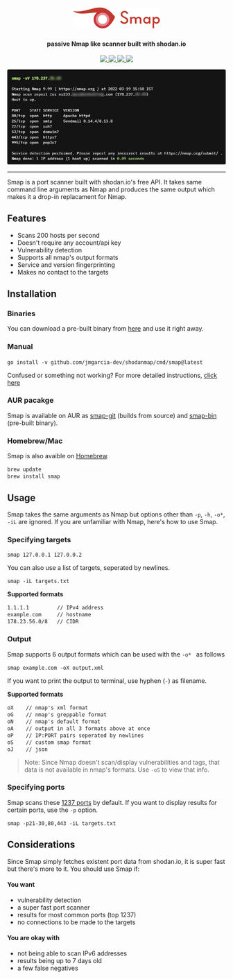 <h1 align="center">
  <br>
  <a href="https://github.com/jmgarcia-dev/shodanmap"><img src="/static/smap-logo.png" alt="Smap logo"></a>
</h1>

<h4 align="center">passive Nmap like scanner built with shodan.io</h4>

<p align="center">
  <a href="https://github.com/s0md3v/Smap/releases">
    <img src="https://img.shields.io/github/release/s0md3v/Smap.svg?label=version">
  </a>
  <a href="https://github.com/s0md3v/Smap/releases">
    <img src="https://img.shields.io/github/downloads/s0md3v/Smap/total">
  </a>
  <a href="https://github.com/s0md3v/SMap/issues?q=is%3Aissue+is%3Aclosed">
      <img src="https://img.shields.io/github/issues-closed-raw/s0md3v/Smap?color=dark-green&label=issues%20fixed">
  </a>
  <a href="https://travis-ci.com/s0md3v/Smap">
      <img src="https://img.shields.io/travis/com/s0md3v/Smap.svg?color=dark-green&label=tests">
  </a>
</p>

<p align="center"><img src="/static/smap-demo.png" alt="Smap demo"></p>

---

Smap is a port scanner built with shodan.io's free API. It takes same command line arguments as Nmap and produces the same output which makes it a drop-in replacament for Nmap.

## Features
- Scans 200 hosts per second
- Doesn't require any account/api key
- Vulnerability detection
- Supports all nmap's output formats
- Service and version fingerprinting
- Makes no contact to the targets

## Installation
### Binaries
You can download a pre-built binary from [here](https://github.com/s0md3v/Smap/releases) and use it right away.

### Manual
`go install -v github.com/jmgarcia-dev/shodanmap/cmd/smap@latest`

Confused or something not working? For more detailed instructions, [click here](https://github.com/s0md3v/Smap/wiki/FAQ#how-do-i-install-smap)
### AUR pacakge
Smap is available on AUR as [smap-git](https://aur.archlinux.org/packages/smap-git) (builds from source) and [smap-bin](https://aur.archlinux.org/packages/smap-bin) (pre-built binary).

### Homebrew/Mac
Smap is also avaible on [Homebrew](https://formulae.brew.sh/formula/smap).

```
brew update
brew install smap
```

## Usage
Smap takes the same arguments as Nmap but options other than `-p`, `-h`, `-o*`, `-iL` are ignored. If you are unfamiliar with Nmap, here's how to use Smap.

### Specifying targets
```
smap 127.0.0.1 127.0.0.2
```
You can also use a list of targets, seperated by newlines.
```
smap -iL targets.txt
```
**Supported formats**

```
1.1.1.1         // IPv4 address
example.com     // hostname
178.23.56.0/8   // CIDR
```

### Output
Smap supports 6 output formats which can be used with the `-o* ` as follows
```
smap example.com -oX output.xml
```
If you want to print the output to terminal, use hyphen (`-`) as filename.

**Supported formats**
```
oX    // nmap's xml format
oG    // nmap's greppable format
oN    // nmap's default format
oA    // output in all 3 formats above at once
oP    // IP:PORT pairs seperated by newlines
oS    // custom smap format
oJ    // json
```

> Note: Since Nmap doesn't scan/display vulnerabilities and tags, that data is not available in nmap's formats. Use `-oS` to view that info.

### Specifying ports
Smap scans these [1237 ports](https://gist.githubusercontent.com/s0md3v/3e953e8e15afebc1879a2245e74fc90f/raw/1e20288e9bef43b60f7306b6f7e23044dabd9b8c/shodan_ports.txt) by default. If you want to display results for certain ports, use the `-p` option.

```
smap -p21-30,80,443 -iL targets.txt
```

## Considerations
Since Smap simply fetches existent port data from shodan.io, it is super fast but there's more to it. You should use Smap if:

#### You want
- vulnerability detection
- a super fast port scanner
- results for most common ports (top 1237)
- no connections to be made to the targets

#### You are okay with
- not being able to scan IPv6 addresses
- results being up to 7 days old
- a few false negatives
